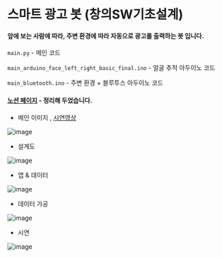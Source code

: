 # 스마트 광고 봇 (창의SW기초설계)
#### 앞에 보는 사람에 따라, 주변 환경에 따라 자동으로 광고를 출력하는 봇 입니다.
`main.py` - 메인 코드
 
`main_arduino_face_left_right_basic_final.ino` - 얼굴 추적 아두이노 코드

`main_bluetooth.ino` - 주변 환경 + 블루투스 아두이노 코드
#### [노션 페이지](https://sw7jo.notion.site/SW-7-b232c8cdc2f6445194288738b2f3aade) - 정리해 두었습니다.
- 메인 이미지 , [시연영상](https://s3-us-west-2.amazonaws.com/secure.notion-static.com/10cbe424-2fdc-4b0c-a311-c18fc5fc0e8c/20211130_204906.mp4)

![image](https://user-images.githubusercontent.com/41141851/146865548-707a2751-b59c-4412-a2bc-3246dd3f5eca.png)
- 설계도

![image](https://user-images.githubusercontent.com/41141851/146865618-d0e79b2e-6054-432f-a2f0-4d56fb398f64.png)
- 앱 & 데이터

![image](https://user-images.githubusercontent.com/41141851/146865761-f0aee332-a8eb-4a3d-8060-3a98d64a1fce.png)
- 데이터 가공

![image](https://user-images.githubusercontent.com/41141851/146865305-b2a29802-b448-44af-8b62-b55008e9c661.png)
- 시연

![image](https://user-images.githubusercontent.com/41141851/146865394-0101a250-a270-4d01-a90a-b374e1c41c0e.png)
